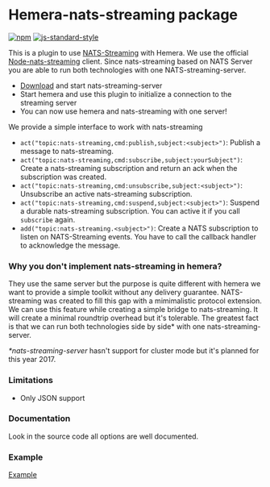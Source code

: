 # Hemera-nats-streaming package

[![npm](https://img.shields.io/npm/v/hemera-nats-streaming.svg?maxAge=3600)](https://www.npmjs.com/package/hemera-nats-streaming)
[![js-standard-style](https://img.shields.io/badge/code%20style-standard-brightgreen.svg)](http://standardjs.com)

This is a plugin to use [NATS-Streaming](http://nats.io/) with Hemera.
We use the official [Node-nats-streaming](https://github.com/nats-io/node-nats-streaming) client.
Since nats-streaming based on NATS Server you are able to run both technologies with one NATS-streaming-server.

- [Download](http://nats.io/download/nats-io/nats-streaming-server/) and start nats-streaming-server
- Start hemera and use this plugin to initialize a connection to the streaming server
- You can now use hemera and nats-streaming with one server!

We provide a simple interface to work with nats-streaming

- `act("topic:nats-streaming,cmd:publish,subject:<subject>")`: Publish a message to nats-streaming.
- `act("topic:nats-streaming,cmd:subscribe,subject:yourSubject")`: Create a nats-streaming subscription and return an ack when the subscription was created.
- `act("topic:nats-streaming,cmd:unsubscribe,subject:<subject>")`: Unsubscribe an active nats-streaming subscription.
- `act("topic:nats-streaming,cmd:suspend,subject:<subject>")`: Suspend a durable nats-streaming subscription. You can active it if you call `subscribe` again.
- `add("topic:nats-streaming.<subject>")`: Create a NATS subscription to listen on NATS-Streaming events. You have to call the callback handler to acknowledge the message.

### Why you don't implement nats-streaming in hemera?
They use the same server but the purpose is quite different with hemera we want to provide a simple toolkit without any delivery guarantee. NATS-streaming was created to fill this gap with a mimimalistic protocol extension. We can use this feature while creating a simple bridge to nats-streaming. It will create a minimal roundtrip overhead but it's tolerable. The greatest fact is that we can run both technologies side by side* with one nats-streaming-server.

_*nats-streaming-server_ hasn't support for cluster mode but it's planned for this year 2017.

### Limitations
- Only JSON support

### Documentation
Look in the source code all options are well documented.

### Example
[Example](/examples/bridges/nats-streaming.js)
